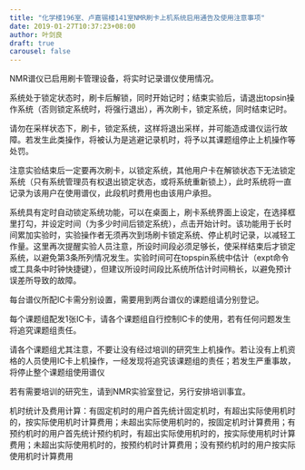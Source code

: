 ```yaml
---
title: "化学楼196室、卢嘉锡楼141室NMR刷卡上机系统启用通告及使用注意事项"
date: 2019-01-27T10:37:23+08:00
author: 叶剑良
draft: true
carousel: false
---
```


NMR谱仪已启用刷卡管理设备，将实时记录谱仪使用情况。

系统处于锁定状态时，刷卡后解锁，同时开始记时；结束实验后，请退出topsin操作系统（否则锁定系统时，将强行退出），再次刷卡，锁定系统，同时结束记时。

请勿在采样状态下，刷卡，锁定系统，这样将退出采样，并可能造成谱仪运行故障。若发生此类操作，将被认为是逃避记录机时，将予以其课题组停止上机操作等处罚。

注意实验结束后一定要再次刷卡，以锁定系统，其他用户卡在解锁状态下无法锁定系统（只有系统管理员有权退出锁定状态，或将系统重新锁上），此时系统将一直记录为该用户在使用谱仪，此段机时费用也由该用户承担。

系统具有定时自动锁定系统功能，可以在桌面上，刷卡系统界面上设定，在选择框里打勾，并设定时间（为多少时间后锁定系统），点击开始计时。该功能用于长时间累加实验时，实验操作者无须再次到场刷卡锁定系统、停止机时记录，以减轻工作量。这里再次提醒实验人员注意，所设时间段必须足够长，使采样结束后才锁定系统，以避免第3条所列情况发生。实验时间可在topspin系统中估计（expt命令或工具条中时钟快捷键），但建议所设时间段比系统所估计时间稍长，以避免预计误差所导致的故障。

每台谱仪所配IC卡需分别设置，需要用到两台谱仪的课题组请分别登记。

每个课题组配发1张IC卡，请各个课题组自行控制IC卡的使用，若有任何问题发生将追究课题组责任。

请各个课题组尤其注意，不要让没有经过培训的研究生上机操作。若让没有上机资格的人员使用IC卡上机操作，一经发现将追究该课题组的责任；若发生严重事故，将停止整个课题组使用谱仪

若有需要培训的研究生，请到NMR实验室登记，另行安排培训事宜。

机时统计及费用计算：有固定机时的用户首先统计固定机时，有超出实际使用机时的，按实际使用机时计算费用；未超出实际使用机时的，按固定机时计算费用；有预约机时的用户首先统计预约机时，有超出实际使用机时的，按实际使用机时计算费用；未超出实际使用机时的，按预约机时计算费用；没有预约机时的用户按实际使用机时计算费用



